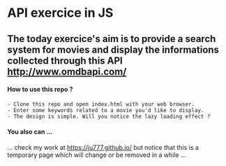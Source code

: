 # API exercice in JS

## The today exercice's aim is to provide a search system for movies and display the informations collected through this API http://www.omdbapi.com/

#### How to use this repo ?
    - Clone this repo and open index.html with your web browser.
    - Enter some keywords related to a movie you'd like to display.
    - The design is simple. Will you notice the lazy loading effect ?

#### You also can ...
... check my work at https://ju777.github.io/ but notice that this is a temporary page which will change or be removed in a while ...

